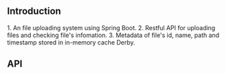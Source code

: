 <h2>Introduction</h2>
1. An file uploading system using Spring Boot.
2. Restful API for uploading files and checking file's infomation.
3. Metadata of file's id, name, path and timestamp stored in in-memory cache Derby.

<h2>API</h2>

